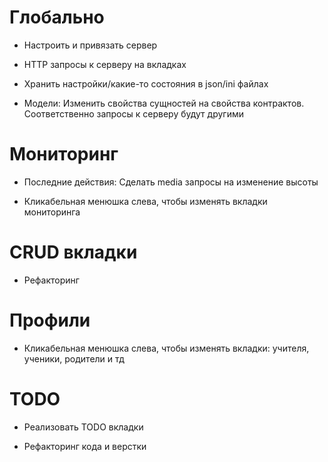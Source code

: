 ﻿
# Глобально

- Настроить и привязать сервер

- HTTP запросы к серверу на вкладках

- Хранить настройки/какие-то состояния в json/ini файлах

- Модели:
Изменить свойства сущностей на свойства контрактов. 
Соответственно запросы к серверу будут другими

# Мониторинг

- Последние действия:
Сделать media запросы на изменение высоты

- Кликабельная менюшка слева, чтобы изменять вкладки мониторинга

# CRUD вкладки

- Рефакторинг

# Профили

- Кликабельная менюшка слева, чтобы изменять вкладки: 
учителя, ученики, родители и тд

# TODO

- Реализовать TODO вкладки

- Рефакторинг кода и верстки